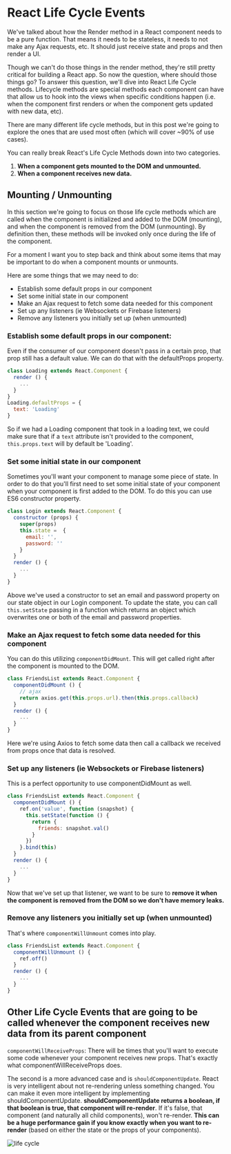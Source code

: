 # React Life Cycle Events

We've talked about how the Render method in a React component needs to be a pure function. That means it needs to be stateless, it needs to not make any Ajax requests, etc. It should just receive state and props and then render a UI.

Though we can't do those things in the render method, they're still pretty critical for building a React app. So now the question, where should those things go? To answer this question, we'll dive into React Life Cycle methods. Lifecycle methods are special methods each component can have that allow us to hook into the views when specific conditions happen (i.e. when the component first renders or when the component gets updated with new data, etc).

There are many different life cycle methods, but in this post we're going to explore the ones that are used most often (which will cover ~90% of use cases).

You can really break React's Life Cycle Methods down into two categories.

1. **When a component gets mounted to the DOM and unmounted.**
1. **When a component receives new data.**

## Mounting / Unmounting

In this section we're going to focus on those life cycle methods which are called when the component is initialized and added to the DOM (mounting), and when the component is removed from the DOM (unmounting). By definition then, these methods will be invoked only once during the life of the component.

For a moment I want you to step back and think about some items that may be important to do when a component mounts or unmounts.

Here are some things that we may need to do:

* Establish some default props in our component
* Set some initial state in our component
* Make an Ajax request to fetch some data needed for this component
* Set up any listeners (ie Websockets or Firebase listeners)
* Remove any listeners you initially set up (when unmounted)

### Establish some default props in our component:

Even if the consumer of our component doesn't pass in a certain prop, that prop still has a default value. We can do that with the defaultProps property.

```jsx
class Loading extends React.Component {
  render () {
    ...
  }
}
Loading.defaultProps = {
  text: 'Loading'
}
```

So if we had a Loading component that took in a loading text, we could make sure that if a `text` attribute isn't provided to the component, `this.props.text` will by default be 'Loading'.

### Set some initial state in our component

Sometimes you'll want your component to manage some piece of state. In order to do that you'll first need to set some initial state of your component when your component is first added to the DOM. To do this you can use ES6 constructor property.

```jsx
class Login extends React.Component {
  constructor (props) {
    super(props)
    this.state =  {
      email: '',
      password: ''
    }
  }
  render () {
    ...
  }
}
```

Above we've used a constructor to set an email and password property on our state object in our Login component. To update the state, you can call `this.setState` passing in a function which returns an object which overwrites one or both of the email and password properties.

### Make an Ajax request to fetch some data needed for this component

You can do this utilizing `componentDidMount`. This will get called right after the component is mounted to the DOM.

```jsx
class FriendsList extends React.Component {
  componentDidMount () {
    // ajax
    return axios.get(this.props.url).then(this.props.callback)
  }
  render () {
    ...
  }
}
```

Here we're using Axios to fetch some data then call a callback we received from props once that data is resolved.

### Set up any listeners (ie Websockets or Firebase listeners)

This is a perfect opportunity to use componentDidMount as well.

```jsx
class FriendsList extends React.Component {
  componentDidMount () {
    ref.on('value', function (snapshot) {
      this.setState(function () {
        return {
          friends: snapshot.val()
        }
      })
    }.bind(this)
  }
  render () {
    ...
  }
}
```

Now that we've set up that listener, we want to be sure to **remove it when the component is removed from the DOM so we don't have memory leaks.**

### Remove any listeners you initially set up (when unmounted)

That's where `componentWillUnmount` comes into play.

```jsx
class FriendsList extends React.Component {
  componentWillUnmount () {
    ref.off()
  }
  render () {
    ...
  }
}
```

## Other Life Cycle Events that are going to be called whenever the component receives new data from its parent component

`componentWillReceiveProps`: There will be times that you'll want to execute some code whenever your component receives new props. That's exactly what componentWillReceiveProps does.

The second is a more advanced case and is `shouldComponentUpdate`. React is very intelligent about not re-rendering unless something changed. You can make it even more intelligent by implementing shouldComponentUpdate. **shouldComponentUpdate returns a boolean, if that boolean is true, that component will re-render**. If it's false, that component (and naturally all child components), won't re-render. **This can be a huge performance gain if you know exactly when you want to re-render** (based on either the state or the props of your components).

![life cycle](http://om1o84p1p.bkt.clouddn.com/1494277419.png)